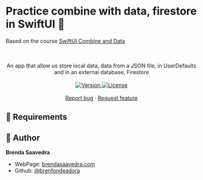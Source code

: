 # Practice combine with data, firestore in SwiftUI 👋

Based on the course [SwiftUI Combine and Data](https://designcode.io/swiftui-combine)

<p align="center">
<a href="#">

</a>  
<br><br>
     An app that allow us store local data, data from a JSON file, in UserDefaults and in an external database, Firestore 
    <br><br>
    <a href="#">
    <img alt="Version" src="https://img.shields.io/badge/Version-v1.0-red.svg" />
  </a>
  <a href="#">
    <img alt="License" src="https://img.shields.io/badge/License-MIT-orange.svg" />
  </a>
  <br>
    <br>
    <a href="https://github.com/brenfondeadora/SwiftUICombineAndData/issues/new">Report bug</a>
    ·
    <a href="https://github.com/brenfondeadora/SwiftUICombineAndData/issues/new">Request feature</a>
</p>

## 🤖 Requirements

## 👤 Author

**Brenda Saavedra**

- WebPage: [brendasaavedra.com](http://brendasaavedra.com)
- Github: [@brenfondeadora](https://github.com/brenfondeadora/)
